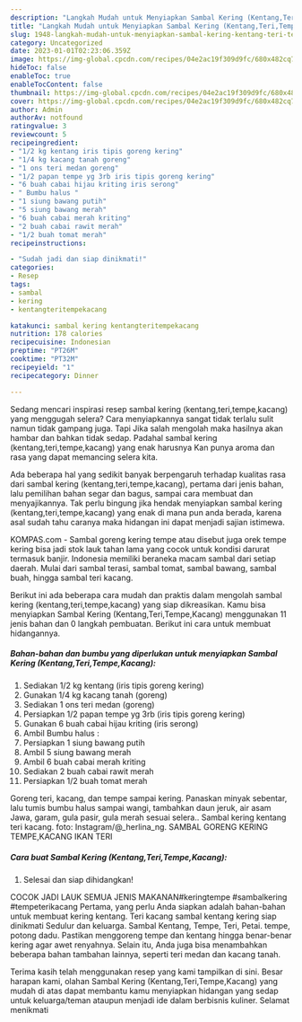 ```yaml
---
description: "Langkah Mudah untuk Menyiapkan Sambal Kering (Kentang,Teri,Tempe,Kacang) yang Menggugah Selera, Buat Buka Puasa Lezat Sekali"
title: "Langkah Mudah untuk Menyiapkan Sambal Kering (Kentang,Teri,Tempe,Kacang) yang Menggugah Selera, Buat Buka Puasa Lezat Sekali"
slug: 1948-langkah-mudah-untuk-menyiapkan-sambal-kering-kentang-teri-tempe-kacang-yang-menggugah-selera-buat-buka-puasa-lezat-sekali
category: Uncategorized
date: 2023-01-01T02:23:06.359Z
image: https://img-global.cpcdn.com/recipes/04e2ac19f309d9fc/680x482cq70/sambal-kering-kentangteritempekacang-foto-resep-utama.jpg
hideToc: false
enableToc: true
enableTocContent: false
thumbnail: https://img-global.cpcdn.com/recipes/04e2ac19f309d9fc/680x482cq70/sambal-kering-kentangteritempekacang-foto-resep-utama.jpg
cover: https://img-global.cpcdn.com/recipes/04e2ac19f309d9fc/680x482cq70/sambal-kering-kentangteritempekacang-foto-resep-utama.jpg
author: Admin
authorAv: notfound
ratingvalue: 3
reviewcount: 5
recipeingredient:
- "1/2 kg kentang iris tipis goreng kering"
- "1/4 kg kacang tanah goreng"
- "1 ons teri medan goreng"
- "1/2 papan tempe yg 3rb iris tipis goreng kering"
- "6 buah cabai hijau kriting iris serong"
- " Bumbu halus "
- "1 siung bawang putih"
- "5 siung bawang merah"
- "6 buah cabai merah kriting"
- "2 buah cabai rawit merah"
- "1/2 buah tomat merah"
recipeinstructions:

- "Sudah jadi dan siap dinikmati!"
categories:
- Resep
tags:
- sambal
- kering
- kentangteritempekacang

katakunci: sambal kering kentangteritempekacang 
nutrition: 178 calories
recipecuisine: Indonesian
preptime: "PT26M"
cooktime: "PT32M"
recipeyield: "1"
recipecategory: Dinner

---
```



Sedang mencari inspirasi resep sambal kering (kentang,teri,tempe,kacang) yang menggugah selera? Cara menyiapkannya sangat tidak terlalu sulit namun tidak gampang juga. Tapi Jika salah mengolah maka hasilnya akan hambar dan bahkan tidak sedap. Padahal sambal kering (kentang,teri,tempe,kacang) yang enak harusnya Kan punya aroma dan rasa yang dapat memancing selera kita.


Ada beberapa hal yang sedikit banyak berpengaruh terhadap kualitas rasa dari sambal kering (kentang,teri,tempe,kacang), pertama dari jenis bahan, lalu pemilihan bahan segar dan bagus, sampai cara membuat dan menyajikannya. Tak perlu bingung jika hendak menyiapkan sambal kering (kentang,teri,tempe,kacang) yang enak di mana pun anda berada, karena asal sudah tahu caranya maka hidangan ini dapat menjadi sajian istimewa.

KOMPAS.com - Sambal goreng kering tempe atau disebut juga orek tempe kering bisa jadi stok lauk tahan lama yang cocok untuk kondisi darurat termasuk banjir. Indonesia memiliki beraneka macam sambal dari setiap daerah. Mulai dari sambal terasi, sambal tomat, sambal bawang, sambal buah, hingga sambal teri kacang.


Berikut ini ada beberapa cara mudah dan praktis dalam mengolah sambal kering (kentang,teri,tempe,kacang) yang siap dikreasikan. Kamu bisa menyiapkan Sambal Kering (Kentang,Teri,Tempe,Kacang) menggunakan 11 jenis bahan dan 0 langkah pembuatan. Berikut ini cara untuk membuat hidangannya.

<!--inarticleads1-->

##### Bahan-bahan dan bumbu yang diperlukan untuk menyiapkan Sambal Kering (Kentang,Teri,Tempe,Kacang):

1. Sediakan 1/2 kg kentang (iris tipis goreng kering)
1. Gunakan 1/4 kg kacang tanah (goreng)
1. Sediakan 1 ons teri medan (goreng)
1. Persiapkan 1/2 papan tempe yg 3rb (iris tipis goreng kering)
1. Gunakan 6 buah cabai hijau kriting (iris serong)
1. Ambil  Bumbu halus :
1. Persiapkan 1 siung bawang putih
1. Ambil 5 siung bawang merah
1. Ambil 6 buah cabai merah kriting
1. Sediakan 2 buah cabai rawit merah
1. Persiapkan 1/2 buah tomat merah


Goreng teri, kacang, dan tempe sampai kering. Panaskan minyak sebentar, lalu tumis bumbu halus sampai wangi, tambahkan daun jeruk, air asam Jawa, garam, gula pasir, gula merah sesuai selera.. Sambal kering kentang teri kacang. foto: Instagram/@_herlina_ng. SAMBAL GORENG KERING TEMPE,KACANG IKAN TERI 

<!--inarticleads2-->

##### Cara buat Sambal Kering (Kentang,Teri,Tempe,Kacang):


1. Selesai dan siap dihidangkan!

COCOK JADI LAUK SEMUA JENIS MAKANAN#keringtempe #sambalkering #tempeterikacang Pertama, yang perlu Anda siapkan adalah bahan-bahan untuk membuat kering kentang. Teri kacang sambal kentang kering siap dinikmati Sedulur dan keluarga. Sambal Kentang, Tempe, Teri, Petai. tempe, potong dadu. Pastikan menggoreng tempe dan kentang hingga benar-benar kering agar awet renyahnya. Selain itu, Anda juga bisa menambahkan beberapa bahan tambahan lainnya, seperti teri medan dan kacang tanah. 

Terima kasih telah menggunakan resep yang kami tampilkan di sini. Besar harapan kami, olahan Sambal Kering (Kentang,Teri,Tempe,Kacang) yang mudah di atas dapat membantu kamu menyiapkan hidangan yang sedap untuk keluarga/teman ataupun menjadi ide dalam berbisnis kuliner. Selamat menikmati
